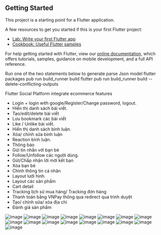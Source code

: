 ## Getting Started

This project is a starting point for a Flutter application.

A few resources to get you started if this is your first Flutter project:

- [Lab: Write your first Flutter app](https://flutter.dev/docs/get-started/codelab)
- [Cookbook: Useful Flutter samples](https://flutter.dev/docs/cookbook)

For help getting started with Flutter, view our
[online documentation](https://flutter.dev/docs), which offers tutorials,
samples, guidance on mobile development, and a full API reference.

Run one of the two statements below to generate parse Json model
flutter packages pub run build_runner build
flutter pub run build_runner build --delete-conflicting-outputs

Flutter Social Platform integrate ecommerce features
- Login + login with google/Register/Change password, logout.
- Hiển thị danh sách bài viết.
- Tạo/edit/delete bài viết
- Lưu bookmark các bài viết
- Like / Unlike bài viết.
- Hiển thị danh sách bình luận.
- Xóa/ chỉnh sửa bình luận
- Reaction bình luận.
- Thông báo
- Gửi tin nhắn với bạn bè
- Follow/Unfollow các người dùng.
- Gửi/Chấp nhận lời mời kết bạn
- Xóa bạn bè
- Chỉnh thông tin cá nhân
- Layout lưới hình.
- Layout các sản phẩm
- Cart detail
- Tracking lịch sử mua hàng/ Tracking đơn hàng
- Thanh toán bằng VNPay thông qua redirect qua trình duyệt
- Tạo/ chỉnh sửa/ xóa địa chỉ
- Đánh giá sản phẩm

![image](https://github.com/user-attachments/assets/b1e87c45-86e2-4440-acf8-15fcd4574c26)
![image](https://github.com/user-attachments/assets/538c175c-375c-48ea-9f70-b544be98de05)
![image](https://github.com/user-attachments/assets/c848edcb-3f52-4df9-9071-80919e823e0e)
![image](https://github.com/user-attachments/assets/2ddeeea9-83a0-43c1-8e6a-a7aa80ae9c15)
![image](https://github.com/user-attachments/assets/1ae8e450-29e2-495c-8fe7-0f3d300115c9)
![image](https://github.com/user-attachments/assets/fbc20cd2-e7f2-407d-a8fc-dbf2919e14f5)
![image](https://github.com/user-attachments/assets/da6338f0-15e8-4748-bbab-d5965d588573)
![image](https://github.com/user-attachments/assets/eb190df8-e771-40ab-aef2-9a7b53d801e0)
![image](https://github.com/user-attachments/assets/75582f11-5942-400e-aa52-abd3c4f2abbd)
![image](https://github.com/user-attachments/assets/b815c0c5-3dd5-470d-93d6-8e9b2b427df3)
![image](https://github.com/user-attachments/assets/79977567-ba50-4760-bf2c-cd7c5d666734)
![image](https://github.com/user-attachments/assets/43dba89c-638c-49a0-b22a-218750ab405c)
![image](https://github.com/user-attachments/assets/85674c64-e801-4f6c-bf26-f8fd7edc37d3)
![image](https://github.com/user-attachments/assets/fa7c3dad-cc2e-4a20-910d-619e0d583fe5)
![image](https://github.com/user-attachments/assets/5613b760-0b0d-40f9-823f-cd5bb259652b)
![image](https://github.com/user-attachments/assets/45e05eed-c12e-4a09-8c90-7a87cceffce7)
![image](https://github.com/user-attachments/assets/29cb8db1-4af9-4c73-91f2-814260f2cfaf)


